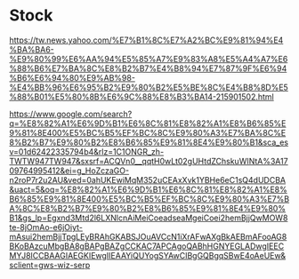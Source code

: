 # Stock
https://tw.news.yahoo.com/%E7%B1%8C%E7%A2%BC%E9%81%94%E4%BA%BA6-%E9%80%99%E6%AA%94%E5%85%A7%E9%83%A8%E5%A4%A7%E6%88%B6%E7%BA%8C%E8%B2%B7%E4%B8%94%E7%87%9F%E6%94%B6%E6%94%80%E9%AB%98-%E4%BB%96%E6%95%B2%E9%80%B2%E5%BE%8C%E4%B8%8D%E5%88%B01%E5%80%8B%E6%9C%88%E8%B3%BA14-215901502.html

https://www.google.com/search?q=%E8%82%A1%E6%9D%B1%E6%8C%81%E8%82%A1%E8%B6%85%E9%81%8E400%E5%BC%B5%EF%BC%8C%E9%80%A3%E7%BA%8C%E8%B2%B7%E9%80%B2%E8%B6%85%E9%81%8E4%E9%80%B1&sca_esv=01d62422335794b4&rlz=1C1ONGR_zh-TWTW947TW947&sxsrf=ACQVn0__qqtH0wLt02gUHtdZChskuWINtA%3A1709764995412&ei=g_HoZczaGO-n2roP7r2u2AU&ved=0ahUKEwiMqM352uCEAxXvk1YBHe6eC1sQ4dUDCBA&uact=5&oq=%E8%82%A1%E6%9D%B1%E6%8C%81%E8%82%A1%E8%B6%85%E9%81%8E400%E5%BC%B5%EF%BC%8C%E9%80%A3%E7%BA%8C%E8%B2%B7%E9%80%B2%E8%B6%85%E9%81%8E4%E9%80%B1&gs_lp=Egxnd3Mtd2l6LXNlcnAiMeiCoeadseaMgeiCoei2hemBjjQwMOW8te-8jOmAo-e6jOiyt-mAsui2hemBjjTpgLEyBRAhGKABSJOuAVCcN1iXrAFwAXgBkAEBmAFooAG8BKoBAzcuMbgBA8gBAPgBAZgCCKAC7APCAgoQABhHGNYEGLADwgIEECMYJ8ICCBAAGIAEGKIEwgIIEAAYiQUYogSYAwCIBgGQBgqSBwE4oAeUEw&sclient=gws-wiz-serp
